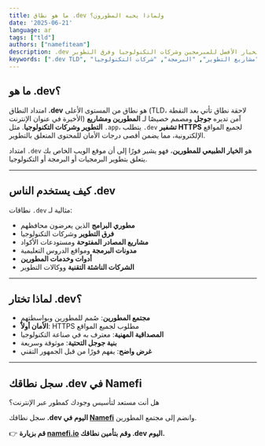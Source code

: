 ```yaml
---
title: ما هو نطاق .dev ولماذا يحبه المطورون؟
date: '2025-06-21'
language: ar
tags: ["tld"]
authors: ["namefiteam"]
description: .dev هو نطاق جوجل الآمن للمطورين ومشاريع التطوير. اكتشف لماذا هو الخيار الأفضل للمبرمجين وشركات التكنولوجيا وفرق التطوير.
keywords: [".dev TLD", "نطاق المطورين", "نطاق جوجل", "نطاق آمن", "مشاريع التطوير", "البرمجة", "شركات التكنولوجيا"]
---
```



## **ما هو .dev؟**

امتداد النطاق **.dev** هو نطاق من المستوى الأعلى (TLD، لاحقة نطاق تأتي بعد النقطة الأخيرة في عنوان الإنترنت) آمن تديره **جوجل** ومصمم خصيصًا لـ **المطورين ومشاريع التطوير وشركات التكنولوجيا**. مثل `.app`، يتطلب `.dev` **تشفير HTTPS** لجميع المواقع الإلكترونية، مما يضمن أقصى درجات الأمان للمحتوى المتعلق بالتطوير.

امتداد `.dev` هو **الخيار الطبيعي للمطورين**، فهو يشير فورًا إلى أن موقع الويب الخاص بك يتعلق بتطوير البرمجيات أو البرمجة أو التكنولوجيا.

---

## **كيف يستخدم الناس .dev**

نطاقات `.dev` مثالية لـ:

*   **مطوري البرامج** الذين يعرضون محافظهم
*   **فرق التطوير** وشركات التكنولوجيا
*   **مشاريع المصادر المفتوحة** ومستودعات الأكواد
*   **مدونات البرمجة** ومواقع الدروس التعليمية
*   **أدوات وخدمات المطورين**
*   **الشركات الناشئة التقنية** ووكالات التطوير

---

## **لماذا تختار .dev؟**

*   **مجتمع المطورين**: صُمم للمطورين وبواسطتهم
*   **الأمان أولاً**: HTTPS مطلوب لجميع المواقع
*   **المصداقية المهنية**: معترف به في صناعة التكنولوجيا
*   **بنية جوجل التحتية**: موثوقة وسريعة
*   **غرض واضح**: يفهم فورًا من قبل الجمهور التقني

---

## **سجل نطاقك .dev في Namefi**

هل أنت مستعد لتأسيس وجودك كمطور عبر الإنترنت؟

سجل نطاقك **.dev اليوم في [Namefi](https://namefi.io)** وانضم إلى مجتمع المطورين.

👉 **قم بزيارة [namefi.io](https://namefi.io) وقم بتأمين نطاقك .dev اليوم.**